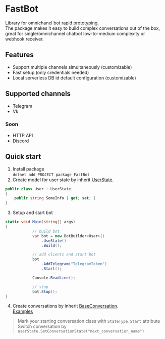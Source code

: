 # FastBot
Library for omnichanel bot rapid prototyping.   
The package makes it easy to build complex conversations out of the box, great for single/omnichannel chatbot low-to-medium complexity or webhook receiver.


## Features
- Support multiple channels simultaneously (customizable)
- Fast setup (only credentials needed)
- Local serverless DB id default configuration (customizable)


## Supported channels
- Telegram
- Vk
### Soon
- HTTP API
- Discord


## Quick start
1) Install package    
`dotnet add PROJECT package FastBot`
2) Create model for user state by inherit [UserState](FastBot/States/UserState.cs).
``` c#
public class User : UserState
{
    public string SomeInfo { get; set; }
}
```
3) Setup and start bot
``` c#
static void Main(string[] args)
{
            // build bot
            var bot = new BotBuilder<User>()
                .UseState()
                .Build();

            // add clients and start bot
            bot
                .AddTelegram("TelegramToken")
                .Start();

            Console.ReadLine();

            // stop
            bot.Stop();
}
```
4) Create conversations by inherit [BaseConversation<T>](FastBot/Conversations/BaseConversation.cs).   
[Examples](/examples/FastBot.Example.Echo/Conversations)
> Mark your starting conversation class with `StateType.Start` attribute    
> Switch conversation by `userState.SetConversationState("next_conversation_name")`   
